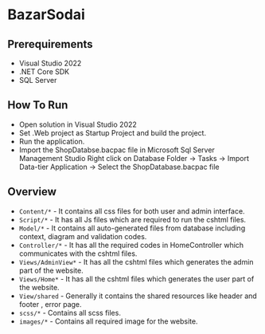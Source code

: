 # BazarSodai



## Prerequirements

* Visual Studio 2022
* .NET Core SDK
* SQL Server

## How To Run

* Open solution in Visual Studio 2022
* Set .Web project as Startup Project and build the project.
* Run the application.
* Import the ShopDatabse.bacpac file in Microsoft Sql Server Management Studio
  Right click on Database Folder -> Tasks -> Import Data-tier Application -> Select the ShopDatabase.bacpac file

## Overview 
  
- `Content/*` - It contains all css files for both user and admin interface.
- `Script/*` - It has all Js files which are required to run the cshtml files. 
- `Model/*` - It contains all auto-generated files from database including context, diagram and validation codes. 
- `Controller/*` - It has all the required codes in HomeController which communicates with the cshtml files. 
- `Views/AdminView*` - It has all the cshtml files which generates the admin part of the website.
- `Views/Home*` - It has all the cshtml files which generates the user part of the website.
- `View/shared` - Generally it contains the shared resources like header and footer , error page.
- `scss/*` - Contains all scss files.
- `images/*` - Contains all required image for the website.
